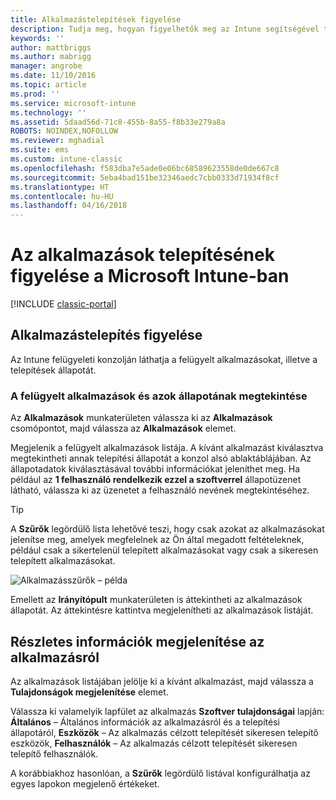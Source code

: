 ```yaml
---
title: Alkalmazástelepítések figyelése
description: Tudja meg, hogyan figyelhetők meg az Intune segítségével telepített alkalmazások.
keywords: ''
author: mattbriggs
ms.author: mabrigg
manager: angrobe
ms.date: 11/10/2016
ms.topic: article
ms.prod: ''
ms.service: microsoft-intune
ms.technology: ''
ms.assetid: 5daad56d-71c8-455b-8a55-f8b33e279a8a
ROBOTS: NOINDEX,NOFOLLOW
ms.reviewer: mghadial
ms.suite: ems
ms.custom: intune-classic
ms.openlocfilehash: f583dba7e5ade0e06bc68589623558de0de667c8
ms.sourcegitcommit: 5eba4bad151be32346aedc7cbb0333d71934f8cf
ms.translationtype: HT
ms.contentlocale: hu-HU
ms.lasthandoff: 04/16/2018
---
```

# <a name="monitor-app-deployments-in-microsoft-intune"></a>Az alkalmazások telepítésének figyelése a Microsoft Intune-ban

[!INCLUDE [classic-portal](../includes/classic-portal.md)]

## <a name="monitor-an-app-deployment"></a>Alkalmazástelepítés figyelése
Az Intune felügyeleti konzolján láthatja a felügyelt alkalmazásokat, illetve a telepítések állapotát. <!---App status is displayed in real-time. You don't have to wait for the device to check-in before you can see this.--->

### <a name="to-view-apps-that-you-manage-and-their-status"></a>A felügyelt alkalmazások és azok állapotának megtekintése
Az **Alkalmazások** munkaterületen válassza ki az **Alkalmazások** csomópontot, majd válassza az **Alkalmazások** elemet.

Megjelenik a felügyelt alkalmazások listája. A kívánt alkalmazást kiválasztva megtekintheti annak telepítési állapotát a konzol alsó ablaktáblájában. Az állapotadatok kiválasztásával további információkat jeleníthet meg. Ha például az **1 felhasználó rendelkezik ezzel a szoftverrel** állapotüzenet látható, válassza ki az üzenetet a felhasználó nevének megtekintéséhez.

> [!TIP]
> A **Szűrők** legördülő lista lehetővé teszi, hogy csak azokat az alkalmazásokat jelenítse meg, amelyek megfelelnek az Ön által megadott feltételeknek, például csak a sikertelenül telepített alkalmazásokat vagy csak a sikeresen telepített alkalmazásokat.
>
> ![Alkalmazásszűrők – példa](./media/app-filters.png)

Emellett az **Irányítópult** munkaterületen is áttekintheti az alkalmazások állapotát. Az áttekintésre kattintva megjelenítheti az alkalmazások listáját.

## <a name="to-view-more-detailed-information-about-an-app"></a>Részletes információk megjelenítése az alkalmazásról
Az alkalmazások listájában jelölje ki a kívánt alkalmazást, majd válassza a **Tulajdonságok megjelenítése** elemet.

Válassza ki valamelyik lapfület az alkalmazás **Szoftver tulajdonságai** lapján: **Általános** – Általános információk az alkalmazásról és a telepítési állapotáról, **Eszközök** – Az alkalmazás célzott telepítését sikeresen telepítő eszközök, **Felhasználók** – Az alkalmazás célzott telepítését sikeresen telepítő felhasználók.

A korábbiakhoz hasonlóan, a **Szűrők** legördülő listával konfigurálhatja az egyes lapokon megjelenő értékeket.
